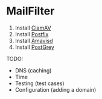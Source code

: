 # MailFilter

1. Install [ClamAV](Install-ClamAV.md)
2. Install [Postfix](Install-Postfix.md)
3. Install [Amavisd](Install-Amavisd.md)
4. Install [PostGrey](Install-Postgrey.md)

TODO:
- DNS (caching)
- Time
- Testing (test cases)
- Configuration (adding a domain)
